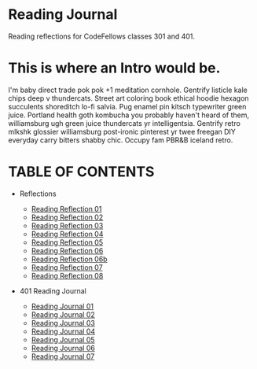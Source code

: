 # Reading Journal
Reading reflections for CodeFellows classes 301 and 401. 


# This is where an Intro would be. 
<p> I'm baby direct trade pok pok +1 meditation cornhole. Gentrify listicle kale chips deep v thundercats. Street art coloring book ethical hoodie hexagon succulents shoreditch lo-fi salvia. Pug enamel pin kitsch typewriter green juice. Portland health goth kombucha you probably haven't heard of them, williamsburg ugh green juice thundercats yr intelligentsia. Gentrify retro mlkshk glossier williamsburg post-ironic pinterest yr twee freegan DIY everyday carry bitters shabby chic. Occupy fam PBR&B iceland retro. </p>

<p align="center">

# TABLE OF CONTENTS

- Reflections
  - [Reading Reflection 01](./RR01.md) 
  - [Reading Reflection 02](./RR02.md)
  - [Reading Reflection 03](./RR03.md)
  - [Reading Reflection 04](./RR04.md) 
  - [Reading Reflection 05](./RR05.md)
  - [Reading Reflection 06](./RR06.md)   
  - [Reading Reflection 06b](./RR06b.md)  
  - [Reading Reflection 07](./RR07b.md)  
  - [Reading Reflection 08](./RR08.md) 
  
- 401 Reading Journal 
  - [Reading Journal 01](./RR401-01.md)
  - [Reading Journal 02](./RR401-02.md)
  - [Reading Journal 03](./RR401-03.md)
  - [Reading Journal 04](./RR401-04.md)
  - [Reading Journal 05](./RR401-05.md)
  - [Reading Journal 06](./RR401-06.md)
  - [Reading Journal 07](./RR401-07.md)  
  ></p>

